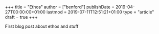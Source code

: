 +++
title = "Ethos"
author = ["benford"]
publishDate = 2019-04-27T00:00:00+01:00
lastmod = 2019-07-11T12:51:21+01:00
type = "article"
draft = true
+++

First blog post about ethos and stuff
